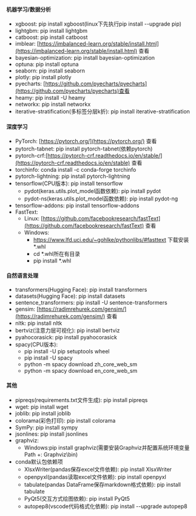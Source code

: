 #### 机器学习/数据分析

* xgboost: pip install xgboost(linux下先执行pip install --upgrade pip)
* lightgbm: pip install lightgbm
* catboost: pip install catboost
* imblear: [https://imbalanced-learn.org/stable/install.html](https://imbalanced-learn.org/stable/install.html) 查看
* bayesian-optimization: pip install bayesian-optimization
* optuna: pip install optuna
* seaborn: pip install seaborn
* plotly: pip install plotly
* pyecharts: [https://github.com/pyecharts/pyecharts](https://github.com/pyecharts/pyecharts)查看
* heamy: pip install -U heamy
* networkx: pip install networkx
* iterative-stratification(多标签分层k折): pip install iterative-stratification

#### 深度学习

* PyTorch: [https://pytorch.org/](https://pytorch.org/) 查看
* pytorch-tabnet: pip install pytorch-tabnet(依赖pytorch)
* pytorch-crf:[https://pytorch-crf.readthedocs.io/en/stable/](https://pytorch-crf.readthedocs.io/en/stable) 查看
* torchinfo: conda install -c conda-forge torchinfo
* pytorch-lightning: pip install pytorch-lightning
* tensorflow(CPU版本): pip install tensorflow
    * pydot(keras.utils.plot_model函数依赖): pip install pydot
    * pydot-ns(keras.utils.plot_model函数依赖): pip install pydot-ng
* tensorflow-addons: pip install tensorflow-addons
* FastText:
    * Linux: [https://github.com/facebookresearch/fastText](https://github.com/facebookresearch/fastText) 查看
    * Windows:
        * https://www.lfd.uci.edu/~gohlke/pythonlibs/#fasttext 下载安装*.whl
        * cd *.whl所在有目录
        * pip install *.whl

#### 自然语言处理

* transformers(Hugging Face): pip install transformers
* datasets(Hugging Face): pip install datasets
* sentence_transformers: pip install -U sentence-transformers
* gensim: [https://radimrehurek.com/gensim/](https://radimrehurek.com/gensim/) 查看
* nltk: pip install nltk
* bertviz(注意力层可视化): pip install bertviz
* pyahocorasick: pip install pyahocorasick
* spacy(CPU版本):
    * pip install -U pip setuptools wheel
    * pip install -U spacy
    * python -m spacy download zh_core_web_sm
    * python -m spacy download en_core_web_sm

#### 其他

* pipreqs(requirements.txt文件生成): pip install pipreqs
* wget: pip install wget
* joblib: pip install joblib
* colorama(彩色打印): pip install colorama
* SymPy: pip install sympy
* jsonlines: pip install jsonlines
* graphviz:
    * Windows:pip install graphviz(需要安装Graphviz并配置系统环境变量Path +: Graphviz\bin)
* conda默认包依赖项
    * XlsxWriter(pandas保存excel文件依赖): pip install XlsxWriter
    * openpyxl(pandas读取excel文件依赖): pip install openpyxl
    * tabulate(pandas DataFrame保存markdown格式依赖): pip install tabulate
    * PyQt5(交互方式绘图依赖): pip install PyQt5
    * autopep8(vscode代码格式化依赖): pip install --upgrade autopep8